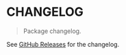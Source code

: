 # CHANGELOG

> Package changelog.

See [GitHub Releases](https://github.com/stdlib-js/stats-base-dists-studentized-range/releases) for the changelog.